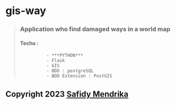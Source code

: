 # gis-way
 
> ### Application who find damaged ways in a **world map**
> #### Techo : 
>               - ***PYTHON***
>               - Flask
>               - GIS 
>               - BDD : postgreSQL
>               - BDD Extension : PostGIS
## Copyright 2023 [Safidy Mendrika](https://github.com/SafidyMendrika)

